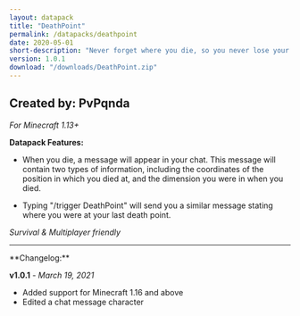 ```yaml
---
layout: datapack
title: "DeathPoint"
permalink: /datapacks/deathpoint
date: 2020-05-01
short-description: "Never forget where you die, so you never lose your items again!"
version: 1.0.1
download: "/downloads/DeathPoint.zip"
---
```

Created by: PvPqnda
-
*For Minecraft 1.13+*

**Datapack Features:**

- When you die, a message will appear in your chat. This message will contain two types of information, including the coordinates of the position in which you died at, and the dimension you were in when you died.

- Typing "/trigger DeathPoint" will send you a similar message stating where you were at your last death point.

*Survival & Multiplayer friendly*
<hr>
**Changelog:**

**v1.0.1** - *March 19, 2021*

- Added support for Minecraft 1.16 and above
- Edited a chat message character